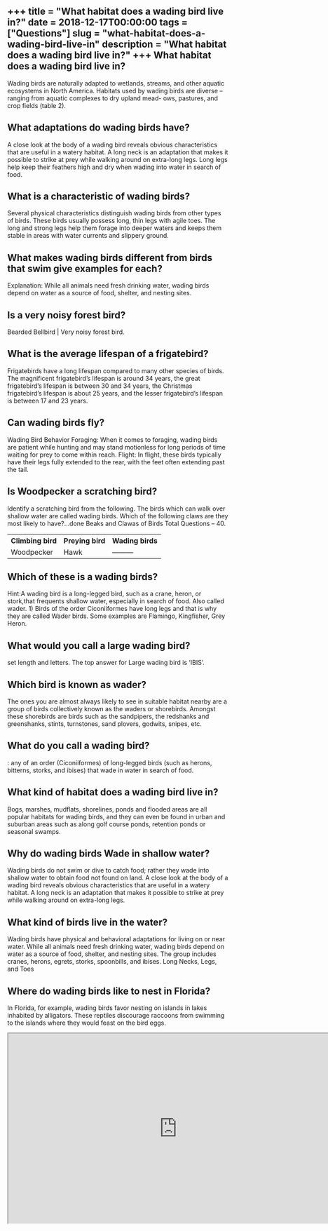 +++
title = "What habitat does a wading bird live in?"
date = 2018-12-17T00:00:00
tags = ["Questions"]
slug = "what-habitat-does-a-wading-bird-live-in"
description = "What habitat does a wading bird live in?"
+++
What habitat does a wading bird live in?
----------------------------------------

Wading birds are naturally adapted to wetlands, streams, and other aquatic ecosystems in North America. Habitats used by wading birds are diverse – ranging from aquatic complexes to dry upland mead- ows, pastures, and crop fields (table 2).

What adaptations do wading birds have?
--------------------------------------

A close look at the body of a wading bird reveals obvious characteristics that are useful in a watery habitat. A long neck is an adaptation that makes it possible to strike at prey while walking around on extra-long legs. Long legs help keep their feathers high and dry when wading into water in search of food.

What is a characteristic of wading birds?
-----------------------------------------

Several physical characteristics distinguish wading birds from other types of birds. These birds usually possess long, thin legs with agile toes. The long and strong legs help them forage into deeper waters and keeps them stable in areas with water currents and slippery ground.

What makes wading birds different from birds that swim give examples for each?
------------------------------------------------------------------------------

Explanation: While all animals need fresh drinking water, wading birds depend on water as a source of food, shelter, and nesting sites.

Is a very noisy forest bird?
----------------------------

Bearded Bellbird | Very noisy forest bird.

What is the average lifespan of a frigatebird?
----------------------------------------------

Frigatebirds have a long lifespan compared to many other species of birds. The magnificent frigatebird’s lifespan is around 34 years, the great frigatebird’s lifespan is between 30 and 34 years, the Christmas frigatebird’s lifespan is about 25 years, and the lesser frigatebird’s lifespan is between 17 and 23 years.

Can wading birds fly?
---------------------

Wading Bird Behavior Foraging: When it comes to foraging, wading birds are patient while hunting and may stand motionless for long periods of time waiting for prey to come within reach. Flight: In flight, these birds typically have their legs fully extended to the rear, with the feet often extending past the tail.

Is Woodpecker a scratching bird?
--------------------------------

Identify a scratching bird from the following. The birds which can walk over shallow water are called wading birds. Which of the following claws are they most likely to have?…done Beaks and Clawas of Birds Total Questions – 40.

<table><tr><th>Climbing bird</th><th>Preying bird</th><th>Wading birds</th></tr><tr><td>Woodpecker</td><td>Hawk</td><td>———</td></tr></table>

Which of these is a wading birds?
---------------------------------

Hint:A wading bird is a long-legged bird, such as a crane, heron, or stork,that frequents shallow water, especially in search of food. Also called wader. 1) Birds of the order Ciconiiformes have long legs and that is why they are called Wader birds. Some examples are Flamingo, Kingfisher, Grey Heron.

What would you call a large wading bird?
----------------------------------------

set length and letters. The top answer for Large wading bird is ‘IBIS’.

Which bird is known as wader?
-----------------------------

The ones you are almost always likely to see in suitable habitat nearby are a group of birds collectively known as the waders or shorebirds. Amongst these shorebirds are birds such as the sandpipers, the redshanks and greenshanks, stints, turnstones, sand plovers, godwits, snipes, etc.

What do you call a wading bird?
-------------------------------

: any of an order (Ciconiiformes) of long-legged birds (such as herons, bitterns, storks, and ibises) that wade in water in search of food.

What kind of habitat does a wading bird live in?
------------------------------------------------

Bogs, marshes, mudflats, shorelines, ponds and flooded areas are all popular habitats for wading birds, and they can even be found in urban and suburban areas such as along golf course ponds, retention ponds or seasonal swamps.

Why do wading birds Wade in shallow water?
------------------------------------------

Wading birds do not swim or dive to catch food; rather they wade into shallow water to obtain food not found on land. A close look at the body of a wading bird reveals obvious characteristics that are useful in a watery habitat. A long neck is an adaptation that makes it possible to strike at prey while walking around on extra-long legs.

What kind of birds live in the water?
-------------------------------------

Wading birds have physical and behavioral adaptations for living on or near water. While all animals need fresh drinking water, wading birds depend on water as a source of food, shelter, and nesting sites. The group includes cranes, herons, egrets, storks, spoonbills, and ibises. Long Necks, Legs, and Toes

Where do wading birds like to nest in Florida?
----------------------------------------------

In Florida, for example, wading birds favor nesting on islands in lakes inhabited by alligators. These reptiles discourage raccoons from swimming to the islands where they would feast on the bird eggs.

<iframe allow="accelerometer; autoplay; clipboard-write; encrypted-media; gyroscope; picture-in-picture" allowfullscreen="" class="__youtube_prefs__  epyt-is-override  no-lazyload" data-no-lazy="1" data-origheight="433" data-origwidth="770" data-skipgform_ajax_framebjll="" height="433" id="_ytid_87678" loading="lazy" src="https://www.youtube.com/embed/T6hbuE8-mb4?enablejsapi=1&autoplay=0&cc_load_policy=0&cc_lang_pref=&iv_load_policy=1&loop=0&modestbranding=0&rel=1&fs=1&playsinline=0&autohide=2&theme=dark&color=red&controls=1&" title="YouTube player" width="770"></iframe>